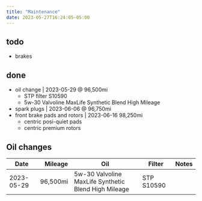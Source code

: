 ```yaml
---
title: "Maintenance"
date: 2023-05-27T16:24:05-05:00
---
```


## todo
- brakes

## done
- oil change | 2023-05-29 @ 96,500mi
  - STP filter S10590
  - 5w-30 Valvoline MaxLife Synthetic Blend High Mileage
- spark plugs | 2023-06-06 @ 96,750mi
- front brake pads and rotors | 2023-06-16 98,250mi
  - centric posi-quiet pads
  - centric premium rotors

## Oil changes
Date | Mileage | Oil | Filter | Notes
---|---:|---|---|---
2023-05-29 | 96,500mi | 5w-30 Valvoline MaxLife Synthetic Blend High Mileage | STP S10590 | 